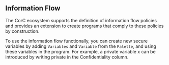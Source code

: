 ## Information Flow
The CorC ecosystem supports the definition of information flow policies and provides an extension to create programs that comply to these policies by construction.

To use the information flow functionally, you can create new secure variables by adding `Variables` and `Variable` from the `Palette`, and using these variables in the program. For example, a private variable x can be introduced by writing private in the Confidentiality column.
